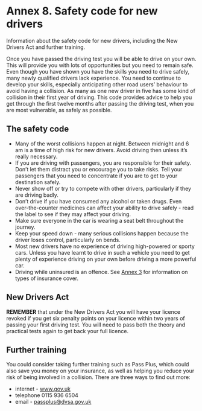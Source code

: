 <h1>Annex 8. Safety code for new drivers</h1>
<p>Information about the safety code for new drivers, including the New Drivers Act and further training.</p>
<p>Once you have passed the driving test you will be able to drive on your own. This will provide you with lots of opportunities but you need to remain safe. Even though you have shown you have the skills you need to drive safely, many newly qualified drivers lack experience. You need to continue to develop your skills, especially anticipating other road users’ behaviour to avoid having a collision. As many as one new driver in five has some kind of collision in their first year of driving. This code provides advice to help you get through the first twelve months after passing the driving test, when you are most vulnerable, as safely as possible.</p>
<h2>The safety code</h2>
<ul><li>Many of the worst collisions happen at night. Between midnight and 6 am is a time of high risk for new drivers. Avoid driving then unless it’s really necessary.</li>
<li>If you are driving with passengers, you are responsible for their safety. Don’t let them distract you or encourage you to take risks. Tell your passengers that you need to concentrate if you are to get to your destination safely.</li>
<li>Never show off or try to compete with other drivers, particularly if they are driving badly.</li>
<li>Don’t drive if you have consumed any alcohol or taken drugs. Even over-the-counter medicines can affect your ability to drive safely - read the label to see if they may affect your driving.</li>
<li>Make sure everyone in the car is wearing a seat belt throughout the journey.</li>
<li>Keep your speed down - many serious collisions happen because the driver loses control, particularly on bends.</li>
<li>Most new drivers have no experience of driving high-powered or sporty cars. Unless you have learnt to drive in such a vehicle you need to get plenty of experience driving on your own before driving a more powerful car.</li>
<li>Driving while uninsured is an offence. See <a href='annex-3-motor-vehicle-documentation-and-learner-driver-requirements.md'>Annex 3</a> for information on types of insurance cover.</li>
</ul>
<h2>New Drivers Act</h2>
<p><strong>REMEMBER</strong>
that under the New Drivers Act you will have your licence revoked if you get six penalty points on your licence within two years of passing your first driving test. You will need to pass both the theory and practical tests again to get back your full licence.</p>
<h2>Further training</h2>
<p>You could consider taking further training such as Pass Plus, which could also save you money on your insurance, as well as helping you reduce your risk of being involved in a collision. There are three ways to find out more:</p>
<ul><li>internet - <a href='https://www.gov.uk/pass-plus'>www.gov.uk</a></li>
<li>telephone 0115 936 6504</li>
<li>email - <a href='mailto:passplus@dvsa.gov.uk'>passplus@dvsa.gov.uk</a></li>
</ul>

